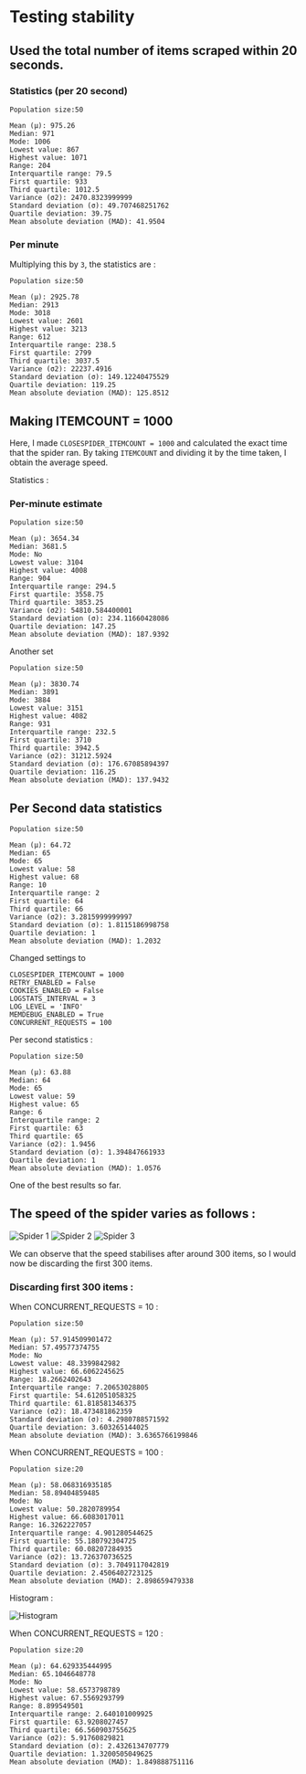 # Testing stability

## Used the total number of items scraped within 20 seconds.

### Statistics (per 20 second)

	Population size:50

	Mean (μ): 975.26
	Median: 971
	Mode: 1006
	Lowest value: 867
	Highest value: 1071
	Range: 204
	Interquartile range: 79.5
	First quartile: 933
	Third quartile: 1012.5
	Variance (σ2): 2470.8323999999
	Standard deviation (σ): 49.707468251762
	Quartile deviation: 39.75
	Mean absolute deviation (MAD): 41.9504

### Per minute

Multiplying this by `3`, the statistics are :

	Population size:50

	Mean (μ): 2925.78
	Median: 2913
	Mode: 3018
	Lowest value: 2601
	Highest value: 3213
	Range: 612
	Interquartile range: 238.5
	First quartile: 2799
	Third quartile: 3037.5
	Variance (σ2): 22237.4916
	Standard deviation (σ): 149.12240475529
	Quartile deviation: 119.25
	Mean absolute deviation (MAD): 125.8512
	

## Making ITEMCOUNT = 1000

Here, I made `CLOSESPIDER_ITEMCOUNT = 1000` and calculated the exact time that the spider ran. By taking `ITEMCOUNT` and dividing it by the time taken, I obtain the average speed.

Statistics : 

### Per-minute estimate

	Population size:50

	Mean (μ): 3654.34
	Median: 3681.5
	Mode: No
	Lowest value: 3104
	Highest value: 4008
	Range: 904
	Interquartile range: 294.5
	First quartile: 3558.75
	Third quartile: 3853.25
	Variance (σ2): 54810.584400001
	Standard deviation (σ): 234.11660428086
	Quartile deviation: 147.25
	Mean absolute deviation (MAD): 187.9392

Another set

	Population size:50

	Mean (μ): 3830.74
	Median: 3891
	Mode: 3884
	Lowest value: 3151
	Highest value: 4082
	Range: 931
	Interquartile range: 232.5
	First quartile: 3710
	Third quartile: 3942.5
	Variance (σ2): 31212.5924
	Standard deviation (σ): 176.67085894397
	Quartile deviation: 116.25
	Mean absolute deviation (MAD): 137.9432

## Per Second data statistics 

	Population size:50

	Mean (μ): 64.72
	Median: 65
	Mode: 65
	Lowest value: 58
	Highest value: 68
	Range: 10
	Interquartile range: 2
	First quartile: 64
	Third quartile: 66
	Variance (σ2): 3.2815999999997
	Standard deviation (σ): 1.8115186998758
	Quartile deviation: 1
	Mean absolute deviation (MAD): 1.2032


Changed settings to 

	CLOSESPIDER_ITEMCOUNT = 1000
	RETRY_ENABLED = False
	COOKIES_ENABLED = False
	LOGSTATS_INTERVAL = 3
	LOG_LEVEL = 'INFO'
	MEMDEBUG_ENABLED = True
	CONCURRENT_REQUESTS = 100

Per second statistics :

	Population size:50

	Mean (μ): 63.88
	Median: 64
	Mode: 65
	Lowest value: 59
	Highest value: 65
	Range: 6
	Interquartile range: 2
	First quartile: 63
	Third quartile: 65
	Variance (σ2): 1.9456
	Standard deviation (σ): 1.394847661933
	Quartile deviation: 1
	Mean absolute deviation (MAD): 1.0576

One of the best results so far.

## The speed of the spider varies as follows :

![Spider 1](https://raw.githubusercontent.com/Parth-Vader/benchmarknew/master/stability/Page-Shot-2017-5-17%20Online%20Graph%20Maker%20%C2%B7%20Plotly(1).png?token=APhACHm3y1vw0l7QEmUcyWkbuWbydBJoks5ZJXoRwA%3D%3D)
![Spider 2](https://raw.githubusercontent.com/Parth-Vader/benchmarknew/master/stability/Page-Shot-2017-5-17%20Online%20Graph%20Maker%20%C2%B7%20Plotly.png?token=APhACMS4wmXftozNxlzluo9Dkm8hvuv_ks5ZJXoUwA%3D%3D)
![Spider 3](https://raw.githubusercontent.com/Parth-Vader/benchmarknew/master/stability/Screenshot-2017-5-17%20Online%20Graph%20Maker%20%C2%B7%20Plotly.png?token=APhACP8kfEr5K7ZXxC9Ri5v6pzUJLQsVks5ZJXoXwA%3D%3D)

We can observe that the speed stabilises after around 300 items, so I would now be discarding the first 300 items.
### Discarding first 300 items :
	
When CONCURRENT_REQUESTS = 10 :

	Population size:50

	Mean (μ): 57.914509901472
	Median: 57.49577374755
	Mode: No
	Lowest value: 48.3399842982
	Highest value: 66.6062245625
	Range: 18.2662402643
	Interquartile range: 7.20653028805
	First quartile: 54.612051058325
	Third quartile: 61.818581346375
	Variance (σ2): 18.473481862359
	Standard deviation (σ): 4.2980788571592
	Quartile deviation: 3.603265144025
	Mean absolute deviation (MAD): 3.6365766199846

When CONCURRENT_REQUESTS = 100 :

	Population size:20

	Mean (μ): 58.068316935185
	Median: 58.89404859485
	Mode: No
	Lowest value: 50.2820789954
	Highest value: 66.6083017011
	Range: 16.3262227057
	Interquartile range: 4.901280544625
	First quartile: 55.180792304725
	Third quartile: 60.08207284935
	Variance (σ2): 13.726370736525
	Standard deviation (σ): 3.7049117042819
	Quartile deviation: 2.4506402723125
	Mean absolute deviation (MAD): 2.898659479338

Histogram : 

![Histogram](https://raw.githubusercontent.com/Parth-Vader/benchmarknew/master/stability/Page-Shot-2017-5-19%20Histogram%20Maker%20%C2%B7%20Plotly%20Online%20Chart%20Editor.png?token=APhACN1g6il9tOz1iImwk2ZHTiigI9bZks5ZJ9xkwA%3D%3D)

When CONCURRENT_REQUESTS = 120 :

	
	Population size:20

	Mean (μ): 64.629335444995
	Median: 65.1046648778
	Mode: No
	Lowest value: 58.6573798789
	Highest value: 67.5569293799
	Range: 8.899549501
	Interquartile range: 2.640101009925
	First quartile: 63.9208027457
	Third quartile: 66.560903755625
	Variance (σ2): 5.91760829821
	Standard deviation (σ): 2.4326134707779
	Quartile deviation: 1.3200505049625
	Mean absolute deviation (MAD): 1.849888751116

